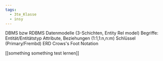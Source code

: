 ```yaml
---
tags:
  - 3te_Klasse
  - insy
---
```

DBMS bzw RDBMS
Datenmodelle (3-Schichten, Entity Rel model)
Begriffe: Entität/Entitätstyp 
Attribute, Beziehungen (1:1,1:n,n:m)
Schlüssel (Primary/Frembd)
ERD
Crows's Foot Notation

[[something something test lernen]]